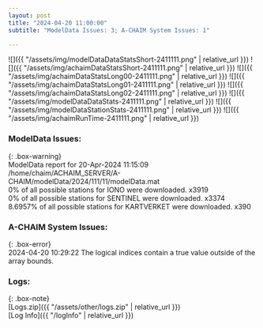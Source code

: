 ```yaml
---
layout: post
title: "2024-04-20 11:00:00"
subtitle: "ModelData Issues: 3; A-CHAIM System Issues: 1"

---
```


![]({{ "/assets/img/modelDataDataStatsShort-2411111.png" | relative_url }})
![]({{ "/assets/img/achaimDataStatsShort-2411111.png" | relative_url }})
![]({{ "/assets/img/achaimDataStatsLong00-2411111.png" | relative_url }})
![]({{ "/assets/img/achaimDataStatsLong01-2411111.png" | relative_url }})
![]({{ "/assets/img/achaimDataStatsLong02-2411111.png" | relative_url }})
![]({{ "/assets/img/modelDataDataStats-2411111.png" | relative_url }})
![]({{ "/assets/img/modelDataStationStats-2411111.png" | relative_url }})
![]({{ "/assets/img/achaimRunTime-2411111.png" | relative_url }})


### ModelData Issues:  
  
{: .box-warning}  
 ModelData report for 20-Apr-2024 11:15:09   
 /home/chaim/ACHAIM_SERVER/A-CHAIM/modelData/2024/111/11/modelData.mat   
 0% of all possible stations for IONO were downloaded. x3919   
 0% of all possible stations for SENTINEL were downloaded. x3374   
 8.6957% of all possible stations for KARTVERKET were downloaded. x390   
  
### A-CHAIM System Issues:  
  
{: .box-error}  
2024-04-20 10:29:22 The logical indices contain a true value outside of the array bounds.  

### Logs:  
  
{: .box-note}  
[Logs.zip]({{ "/assets/other/logs.zip" | relative_url }})  
[Log Info]({{ "/logInfo" | relative_url }})  
